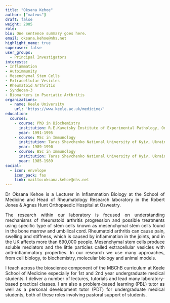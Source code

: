 ```yaml
---
title: "Oksana Kehoe"
author: ["mateus"]
draft: false
weight: 2005
role: 
bio: One sentence summary goes here.
email: oksana.kehoe@nhs.net
highlight_name: true
superuser: false
user_groups:
  - Principal Investigators
interests:
- Inflammation
- Autoimmunity
- Mesenchymal Stem Cells
- Extracellular Vesicles
- Rheumatoid Arthritis
- Syndecan-3
- Biomarkers in Psoriatic Arthritis
organizations:
  - name: Keele University
    url: 'https://www.keele.ac.uk/medicine/'
education:
  courses:
    - course: PhD in Biochemistry
      institution: R.E.Kavetsky Institute of Experimental Pathology, Oncology and Radiobiology of NAS of Ukraine, Kyiv
      year: 1991-1995
    - course: MSc in Immunology
      institution: Taras Shevchenko National University of Kyiv, Ukraine
      year: 1989-1990
    - course: BSc in Immunology
      institution: Taras Shevchenko National University of Kyiv, Ukraine
      year: 1985-1989
social:
  - icon: envelope
    icon_pack: fas
    link: mailto:oksana.kehoe@nhs.net
---
```

<style>
body {
text-align: justify}
</style>
Dr Oksana Kehoe is a Lecturer in Inflammation Biology at the School of Medicine and Head of Rheumatology Research laboratory in the Robert Jones & Agnes Hunt Orthopaedic Hospital at Oswestry.

The research within our laboratory is focused on understanding mechanisms of rheumatoid arthritis progression and possible treatments using specific type of stem cells known as mesenchymal stem cells found in the bone marrow and umbilical cord.
Rheumatoid arthritis can cause pain, swelling and stiffness, which is caused by inflammation in the joints, and in the UK affects more than 690,000 people.
Mesenchymal stem cells produce soluble mediators and the little particles called extracellular vesicles with anti-inflammatory properties. In our research we use many approaches, from cell biology, to biochemistry, molecular biology and animal models.

I teach across the bioscience component of the MBChB curriculum at Keele School of Medicine especially for 1st and 2nd year undergraduate medical students.
I deliver a number of lectures, tutorials and lead many laboratory-based practical classes.
I am also a problem-based learning (PBL) tutor as well as a personal development tutor (PDT) for undergraduate medical students, both of these roles involving pastoral support of students.
